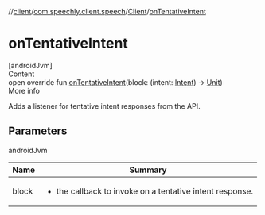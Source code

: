 //[client](../../index.md)/[com.speechly.client.speech](../index.md)/[Client](index.md)/[onTentativeIntent](on-tentative-intent.md)



# onTentativeIntent  
[androidJvm]  
Content  
open override fun [onTentativeIntent](on-tentative-intent.md)(block: (intent: [Intent](../../com.speechly.client.slu/-intent/index.md)) -> [Unit](https://kotlinlang.org/api/latest/jvm/stdlib/kotlin/-unit/index.html))  
More info  


Adds a listener for tentative intent responses from the API.



## Parameters  
  
androidJvm  
  
|  Name|  Summary| 
|---|---|
| <a name="com.speechly.client.speech/Client/onTentativeIntent/#kotlin.Function1[com.speechly.client.slu.Intent,kotlin.Unit]/PointingToDeclaration/"></a>block| <a name="com.speechly.client.speech/Client/onTentativeIntent/#kotlin.Function1[com.speechly.client.slu.Intent,kotlin.Unit]/PointingToDeclaration/"></a><ul><li>the callback to invoke on a tentative intent response.</li></ul>
  
  



